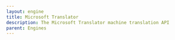```yaml
---
layout: engine
title: Microsoft Translator
description: The Microsoft Translator machine translation API
parent: Engines
---
```

